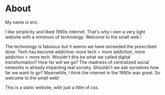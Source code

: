 # About

My name is eric. 

I like simplicity and liked 1990s internet. That's why i own a very light website with a minimum of technology. Welcome to the small web !

The technology is fabulous but it seems we have exceeded the prescribed dose. Tech has become addictive: more tech = more addiction, more addiction = more tech. Wouldn't this be what we called digital transformation? How far will we go? The madness of centralized social networks is already impacting real society. Shouldn't we ask ourselves how far we want to go? Meanwhile, I think the internet in the 1990s was great. So welcome to the small web!

This is a static website, with just a little of css.
